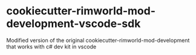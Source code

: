 # cookiecutter-rimworld-mod-development-vscode-sdk
Modified version of the original cookiecutter-rimworld-mod-development that works with c# dev kit in vscode 
